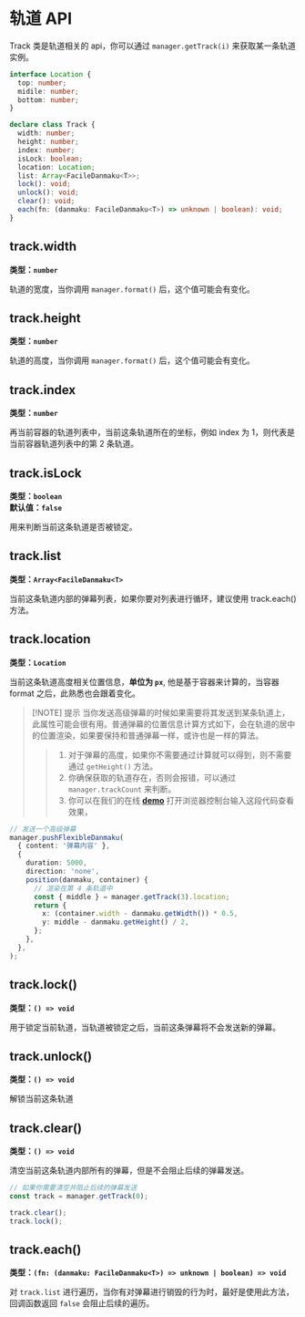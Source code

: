 # 轨道 API

Track 类是轨道相关的 api，你可以通过 `manager.getTrack(i)` 来获取某一条轨道实例。

```ts
interface Location {
  top: number;
  midile: number;
  bottom: number;
}

declare class Track {
  width: number;
  height: number;
  index: number;
  isLock: boolean;
  location: Location;
  list: Array<FacileDanmaku<T>>;
  lock(): void;
  unlock(): void;
  clear(): void;
  each(fn: (danmaku: FacileDanmaku<T>) => unknown | boolean): void;
}
```

## track.width

**类型：`number`**<br/>

轨道的宽度，当你调用 `manager.format()` 后，这个值可能会有变化。

## track.height

**类型：`number`**<br/>

轨道的高度，当你调用 `manager.format()` 后，这个值可能会有变化。

## track.index

**类型：`number`**<br/>

再当前容器的轨道列表中，当前这条轨道所在的坐标，例如 index 为 1，则代表是当前容器轨道列表中的第 2 条轨道。

## track.isLock

**类型：`boolean`**<br/>
**默认值：`false`**

用来判断当前这条轨道是否被锁定。

## track.list

**类型：`Array<FacileDanmaku<T>`**

当前这条轨道内部的弹幕列表，如果你要对列表进行循环，建议使用 track.each() 方法。

## track.location

**类型：`Location`**

当前这条轨道高度相关位置信息，**单位为 `px`**, 他是基于容器来计算的，当容器 format 之后，此熟悉也会跟着变化。

> [!NOTE] 提示
> 当你发送高级弹幕的时候如果需要将其发送到某条轨道上，此属性可能会很有用。普通弹幕的位置信息计算方式如下，会在轨道的居中的位置渲染，如果要保持和普通弹幕一样，或许也是一样的算法。
>
> > 1. 对于弹幕的高度，如果你不需要通过计算就可以得到，则不需要通过 `getHeight()` 方法。
> > 2. 你确保获取的轨道存在，否则会报错，可以通过 `manager.trackCount` 来判断。
> > 3. 你可以在我们的在线 [**demo**](https://imtaotao.github.io/danmu/) 打开浏览器控制台输入这段代码查看效果，

```ts {9,12}
// 发送一个高级弹幕
manager.pushFlexibleDanmaku(
  { content: '弹幕内容' },
  {
    duration: 5000,
    direction: 'none',
    position(danmaku, container) {
      // 渲染在第 4 条轨道中
      const { middle } = manager.getTrack(3).location;
      return {
        x: (container.width - danmaku.getWidth()) * 0.5,
        y: middle - danmaku.getHeight() / 2,
      };
    },
  },
);
```

## track.lock()

**类型：`() => void`**

用于锁定当前轨道，当轨道被锁定之后，当前这条弹幕将不会发送新的弹幕。

## track.unlock()

**类型：`() => void`**

解锁当前这条轨道

## track.clear()

**类型：`() => void`**

清空当前这条轨道内部所有的弹幕，但是不会阻止后续的弹幕发送。

```ts
// 如果你需要清空并阻止后续的弹幕发送
const track = manager.getTrack(0);

track.clear();
track.lock();
```

## track.each()

**类型：`(fn: (danmaku: FacileDanmaku<T>) => unknown | boolean) => void`**

对 `track.list` 进行遍历，当你有对弹幕进行销毁的行为时，最好是使用此方法，回调函数返回 `false` 会阻止后续的遍历。

